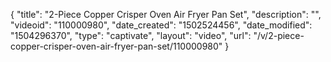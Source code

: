 {
    "title": "2-Piece Copper Crisper Oven Air Fryer Pan Set",
    "description": "",
    "videoid": "110000980",
    "date_created": "1502524456",
    "date_modified": "1504296370",
    "type": "captivate",
    "layout": "video",
    "url": "\/v\/2-piece-copper-crisper-oven-air-fryer-pan-set\/110000980"
}